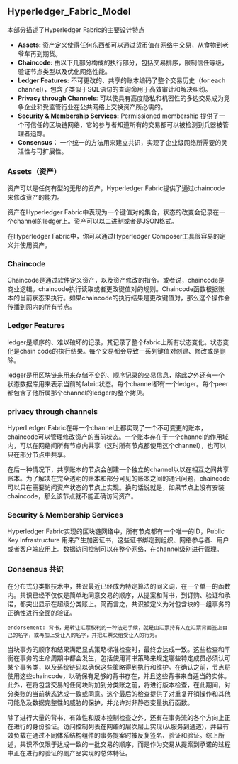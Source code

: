 ## Hyperledger_Fabric_Model

本部分描述了Hyperledger Fabric的主要设计特点

+ **Assets:** 资产定义使得任何东西都可以通过货币值在网络中交易，从食物到老爷车再到期货。
+ **Chaincode:** 由以下几部分构成的执行部分，包括交易排序，限制信任等级，验证节点类型以及优化网络性能。
+ **Ledger Features:** 不可更改的、共享的账本编码了整个交易历史（for each channel），包含了类似于SQL语句的查询命用于高效审计和解决纠纷。
+ **Privacy through Channels**: 可以使具有高度隐私和机密性的多边交易成为竞争企业和受监管行业在公共网络上交换资产所必需的。
+ **Security & Membership Services:** Permissioned membership 提供了一个可信任的区块链网络，它的参与者知道所有的交易都可以被检测到兵器被管理者追踪。
+ **Consensus：** 一个统一的方法用来建立共识，实现了企业级网络所需要的灵活性与可扩展性。

### Assets（资产）

资产可以是任何有型的无形的资产，Hyperledger Fabric提供了通过chaincode来修改资产的能力。

资产在Hyperledger Fabric中表现为一个键值对的集合，状态的改变会记录在一个channel的ledger上。资产可以以二进制或者是JSON格式。

在Hyperledger Fabric中，你可以通过Hyperledger Composer工具很容易的定义并使用资产。

### Chaincode

Chaincode是通过软件定义资产，以及资产修改的指令。或者说，chaincode是商业逻辑。chaincode执行读取或者更改键值对的规则。Chaincode函数根据账本的当前状态来执行。如果chaincode的执行结果是更改键值对，那么这个操作会传播到网内的所有节点。

### Ledger Features

ledger是顺序的、难以破坏的记录，其记录了整个fabric上所有状态变化。状态变化是chain code的执行结果。每个交易都会导致一系列键值对创建、修改或是删除。

ledger是用区块链来用来存储不变的、顺序记录的交易信息，除此之外还有一个状态数据库用来表示当前的fabric状态。每个channel都有一个ledger。每个peer都包含了他所属那个channel的ledger的整个拷贝。

### privacy through channels

HyperLedger Fabric在每一个channel上都实现了一个不可变更的账本，chaincode可以管理修改资产的当前状态。一个账本存在于一个channel的作用域内，可以在网络间所有节点内共享（这时所有节点都使用这个channel），也可以只在部分节点中共享。

在后一种情况下，共享账本的节点会创建一个独立的channel以以在相互之间共享账本。为了解决在完全透明的账本和部分可见的账本之间的通讯问题，chaincode可以只在需要访问资产状态的节点上实现。换句话说就是，如果节点上没有安装chaincode，那么该节点就不能正确访问资产。

### Security & Membership Services

Hyperledger Fabric实现的区块链网络中，所有节点都有一个唯一的ID，Public Key Infrastructure 用来产生加密证书，这些证书绑定到组织、网络参与者、用户或者客户端应用上。数据访问控制可以在整个网络，在channel级别进行管理。

### Consensus 共识

在分布式分类帐技术中，共识最近已经成为特定算法的同义词，在一个单一的函数内。共识已经不仅仅是简单地同意交易的顺序，从提案和背书，到订购、验证和承诺，都突出显示在超级分类账上。简而言之，共识被定义为对包含块的一组事务的正确性进行全面的验证。

	endorsement: 背书，是转让汇票权利的一种法定手续，就是由汇票持有人在汇票背面签上自己的名字，或再加上受让人的名字，并把汇票交给受让人的行为。

当块事务的顺序和结果满足显式策略标准检查时，最终会达成一致。这些检查和平衡在事务的生命周期中都会发生，包括使用背书策略来规定哪些特定成员必须认可某个事务类，以及系统链码以确保这些策略得到执行和维护。在确认之前，节点将使用这些chaincode，以确保有足够的背书存在，并且这些背书来自适当的实体。此外，在将包含交易的任何块附加到分类账之前，将进行版本检查，在此期间，对分类账的当前状态达成一致或同意。这个最后的检查提供了对重复开销操作和其他可能危及数据完整性的威胁的保护，并允许对非静态变量执行函数。

除了进行大量的背书、有效性和版本控制检查之外，还有在事务流的各个方向上正在进行的身份验证。访问控制列表在网络的层次层上实现(从服务到通道)，并且有效负载在通过不同体系结构组件的事务提案时被反复签名、验证和验证。综上所述，共识不仅限于达成一致的一批交易的顺序，而是作为交易从提案到承诺的过程中正在进行的验证的副产品实现的总体特征。


























